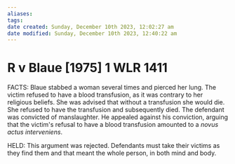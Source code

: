 ```yaml
---
aliases: 
tags: 
date created: Sunday, December 10th 2023, 12:02:27 am
date modified: Sunday, December 10th 2023, 12:40:22 am
---
```


# R v Blaue [1975] 1 WLR 1411

FACTS: Blaue stabbed a woman several times and pierced her lung. The victim refused to have a blood transfusion, as it was contrary to her religious beliefs. She was advised that without a transfusion she would die. She refused to have the transfusion and subsequently died. The defendant was convicted of manslaughter. He appealed against his conviction, arguing that the victim's refusal to have a blood transfusion amounted to a _novus actus interveniens_.

HELD: This argument was rejected. Defendants must take their victims as they find them and that meant the whole person, in both mind and body.
